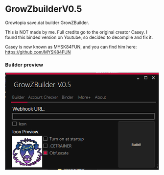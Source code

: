# GrowZbuilderV0.5
Growtopia save.dat builder GrowZBuilder.

This is NOT made by me. Full credits go to the original creator Casey. I found this binded version on Youtube, so decided to decompile and fix it.

Casey is now known as MYSK84FUN, and you can find him here:
https://github.com/MYSK84FUN

### Builder preview
<img src="https://github.com/Zenixas/GrowZbuilderV0.5/blob/main/Screenshot/hdgd.png?raw=true">


